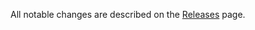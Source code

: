 All notable changes are described on the [Releases](https://github.com/oliviertassinari/react-swipeable-views/releases) page.

